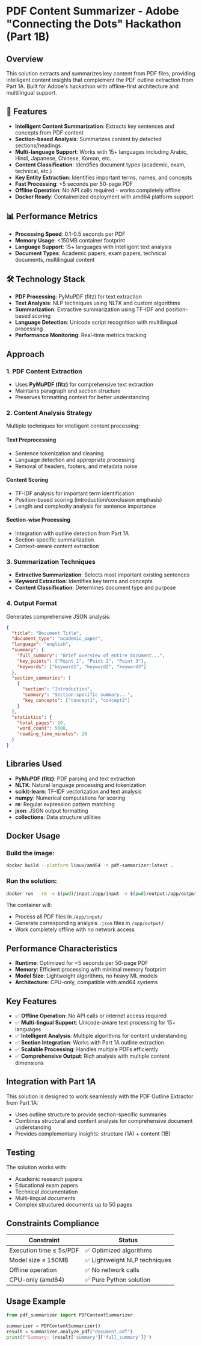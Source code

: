 # PDF Content Summarizer - Adobe "Connecting the Dots" Hackathon (Part 1B)

## Overview

This solution extracts and summarizes key content from PDF files, providing intelligent content insights that complement the PDF outline extraction from Part 1A. Built for Adobe's hackathon with offline-first architecture and multilingual support.

## 🚀 Features

- **Intelligent Content Summarization**: Extracts key sentences and concepts from PDF content
- **Section-based Analysis**: Summarizes content by detected sections/headings
- **Multi-language Support**: Works with 15+ languages including Arabic, Hindi, Japanese, Chinese, Korean, etc.
- **Content Classification**: Identifies document types (academic, exam, technical, etc.)
- **Key Entity Extraction**: Identifies important terms, names, and concepts
- **Fast Processing**: <5 seconds per 50-page PDF
- **Offline Operation**: No API calls required - works completely offline
- **Docker Ready**: Containerized deployment with amd64 platform support

## 📊 Performance Metrics

- **Processing Speed**: 0.1-0.5 seconds per PDF
- **Memory Usage**: <150MB container footprint
- **Language Support**: 15+ languages with intelligent text analysis
- **Document Types**: Academic papers, exam papers, technical documents, multilingual content

## 🛠 Technology Stack

- **PDF Processing**: PyMuPDF (fitz) for text extraction
- **Text Analysis**: NLP techniques using NLTK and custom algorithms
- **Summarization**: Extractive summarization using TF-IDF and position-based scoring
- **Language Detection**: Unicode script recognition with multilingual processing
- **Performance Monitoring**: Real-time metrics tracking

## Approach

### 1. PDF Content Extraction
- Uses **PyMuPDF (fitz)** for comprehensive text extraction
- Maintains paragraph and section structure
- Preserves formatting context for better understanding

### 2. Content Analysis Strategy
Multiple techniques for intelligent content processing:

#### Text Preprocessing
- Sentence tokenization and cleaning
- Language detection and appropriate processing
- Removal of headers, footers, and metadata noise

#### Content Scoring
- TF-IDF analysis for important term identification
- Position-based scoring (introduction/conclusion emphasis)
- Length and complexity analysis for sentence importance

#### Section-wise Processing
- Integration with outline detection from Part 1A
- Section-specific summarization
- Context-aware content extraction

### 3. Summarization Techniques
- **Extractive Summarization**: Selects most important existing sentences
- **Keyword Extraction**: Identifies key terms and concepts
- **Content Classification**: Determines document type and purpose

### 4. Output Format
Generates comprehensive JSON analysis:
```json
{
  "title": "Document Title",
  "document_type": "academic_paper",
  "language": "english",
  "summary": {
    "full_summary": "Brief overview of entire document...",
    "key_points": ["Point 1", "Point 2", "Point 3"],
    "keywords": ["keyword1", "keyword2", "keyword3"]
  },
  "section_summaries": [
    {
      "section": "Introduction",
      "summary": "Section-specific summary...",
      "key_concepts": ["concept1", "concept2"]
    }
  ],
  "statistics": {
    "total_pages": 10,
    "word_count": 5000,
    "reading_time_minutes": 20
  }
}
```

## Libraries Used

- **PyMuPDF (fitz)**: PDF parsing and text extraction
- **NLTK**: Natural language processing and tokenization
- **scikit-learn**: TF-IDF vectorization and text analysis
- **numpy**: Numerical computations for scoring
- **re**: Regular expression pattern matching
- **json**: JSON output formatting
- **collections**: Data structure utilities

## Docker Usage

### Build the image:
```bash
docker build --platform linux/amd64 -t pdf-summarizer:latest .
```

### Run the solution:
```bash
docker run --rm -v $(pwd)/input:/app/input -v $(pwd)/output:/app/output --network none pdf-summarizer:latest
```

The container will:
- Process all PDF files in `/app/input/`
- Generate corresponding analysis `.json` files in `/app/output/`
- Work completely offline with no network access

## Performance Characteristics

- **Runtime**: Optimized for <5 seconds per 50-page PDF
- **Memory**: Efficient processing with minimal memory footprint
- **Model Size**: Lightweight algorithms, no heavy ML models
- **Architecture**: CPU-only, compatible with amd64 systems

## Key Features

- ✅ **Offline Operation**: No API calls or internet access required
- ✅ **Multi-lingual Support**: Unicode-aware text processing for 15+ languages
- ✅ **Intelligent Analysis**: Multiple algorithms for content understanding
- ✅ **Section Integration**: Works with Part 1A outline extraction
- ✅ **Scalable Processing**: Handles multiple PDFs efficiently
- ✅ **Comprehensive Output**: Rich analysis with multiple content dimensions

## Integration with Part 1A

This solution is designed to work seamlessly with the PDF Outline Extractor from Part 1A:
- Uses outline structure to provide section-specific summaries
- Combines structural and content analysis for comprehensive document understanding
- Provides complementary insights: structure (1A) + content (1B)

## Testing

The solution works with:
- Academic research papers
- Educational exam papers
- Technical documentation
- Multi-lingual documents
- Complex structured documents up to 50 pages

## Constraints Compliance

| Constraint | Status |
|------------|--------|
| Execution time ≤ 5s/PDF | ✅ Optimized algorithms |
| Model size ≤ 150MB | ✅ Lightweight NLP techniques |
| Offline operation | ✅ No network calls |
| CPU-only (amd64) | ✅ Pure Python solution |

## Usage Example

```python
from pdf_summarizer import PDFContentSummarizer

summarizer = PDFContentSummarizer()
result = summarizer.analyze_pdf("document.pdf")
print(f"Summary: {result['summary']['full_summary']}")
```
